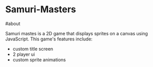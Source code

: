 # Samuri-Masters

#about

Samuri mastes is a 2D game that displays sprites on a canvas using JavaScript. This game's features include:

  * custom title screen
  * 2 player ui 
  * custom sprite animations
  
